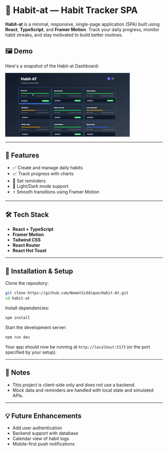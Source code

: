 # 🧠 Habit-at — Habit Tracker SPA

**Habit-at** is a minimal, responsive, single-page application (SPA) built using **React**, **TypeScript**, and **Framer Motion**. Track your daily progress, monitor habit streaks, and stay motivated to build better routines.

## 🖼️ Demo

Here's a snapshot of the Habit-at Dashboard:

![Application Preview](./public/demo.gif)

---

## 🚀 Features

* ✅ Create and manage daily habits
* 📈 Track progress with charts
* 🔔 Set reminders
* 🌙 Light/Dark mode support
* ⚡ Smooth transitions using Framer Motion

---

## 🛠️ Tech Stack

* **React + TypeScript**
* **Framer Motion**
* **Tailwind CSS**
* **React Router**
* **React Hot Toast**

---

## 🧹 Installation & Setup

Clone the repository:

```bash
git clone https://github.com/NematSiddique/Habit-At.git
cd habit-at
```

Install dependencies:

```bash
npm install
```

Start the development server:

```bash
npm run dev
```

Your app should now be running at `http://localhost:5173` (or the port specified by your setup).

---

## 📌 Notes

* This project is client-side only and does not use a backend.
* Mock data and reminders are handled with local state and simulated APIs.

---

## 💡 Future Enhancements

* Add user authentication
* Backend support with database
* Calendar view of habit logs
* Mobile-first push notifications

